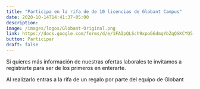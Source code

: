```yaml
---
title: "Participa en la rifa de de 10 licencias de Globant Campus"
date: 2020-10-14T14:41:37-05:00
description: 
image: /images/logos/Globant-Original.png
link: https://docs.google.com/forms/d/e/1FAIpQLSch9xpoG6dmqYbZqQSKCYQ5-sIYd6fhbU5hSvYErDRcYuLpjg/viewform
button: Participar
draft: false
---
```


Si quieres más información de nuestras ofertas laborales te invitamos a registrarte para ser de los primeros en enterarte.

Al realizarlo entras a la rifa de un regalo por parte del equipo de Globant
